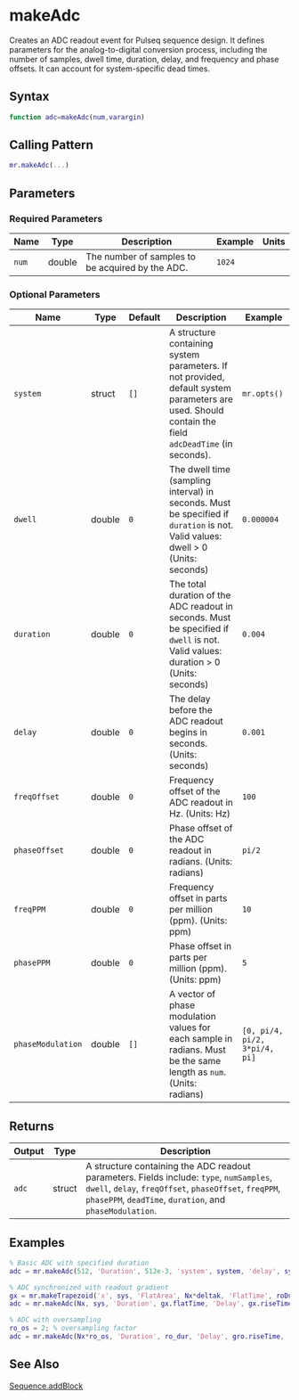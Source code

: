 # makeAdc

Creates an ADC readout event for Pulseq sequence design.  It defines parameters for the analog-to-digital conversion process, including the number of samples, dwell time, duration, delay, and frequency and phase offsets.  It can account for system-specific dead times.

## Syntax

```matlab
function adc=makeAdc(num,varargin)
```

## Calling Pattern

```matlab
mr.makeAdc(...)
```

## Parameters

### Required Parameters

| Name | Type | Description | Example | Units |
|------|------|-------------|---------|-------|
| `num` | double | The number of samples to be acquired by the ADC. | `1024` |  |

### Optional Parameters

| Name | Type | Default | Description | Example |
|------|------|---------|-------------|---------|
| `system` | struct | `[]` | A structure containing system parameters.  If not provided, default system parameters are used.  Should contain the field `adcDeadTime` (in seconds). | `mr.opts()` |
| `dwell` | double | `0` | The dwell time (sampling interval) in seconds.  Must be specified if `duration` is not. Valid values: dwell > 0 (Units: seconds) | `0.000004` |
| `duration` | double | `0` | The total duration of the ADC readout in seconds. Must be specified if `dwell` is not. Valid values: duration > 0 (Units: seconds) | `0.004` |
| `delay` | double | `0` | The delay before the ADC readout begins in seconds. (Units: seconds) | `0.001` |
| `freqOffset` | double | `0` | Frequency offset of the ADC readout in Hz. (Units: Hz) | `100` |
| `phaseOffset` | double | `0` | Phase offset of the ADC readout in radians. (Units: radians) | `pi/2` |
| `freqPPM` | double | `0` | Frequency offset in parts per million (ppm). (Units: ppm) | `10` |
| `phasePPM` | double | `0` | Phase offset in parts per million (ppm). (Units: ppm) | `5` |
| `phaseModulation` | double | `[]` | A vector of phase modulation values for each sample in radians. Must be the same length as `num`. (Units: radians) | `[0, pi/4, pi/2, 3*pi/4, pi]` |

## Returns

| Output | Type | Description |
|--------|------|-------------|
| `adc` | struct | A structure containing the ADC readout parameters.  Fields include: `type`, `numSamples`, `dwell`, `delay`, `freqOffset`, `phaseOffset`, `freqPPM`, `phasePPM`, `deadTime`, `duration`, and `phaseModulation`. |

## Examples

```matlab
% Basic ADC with specified duration
adc = mr.makeAdc(512, 'Duration', 512e-3, 'system', system, 'delay', system.adcDeadTime);

% ADC synchronized with readout gradient
gx = mr.makeTrapezoid('x', sys, 'FlatArea', Nx*deltak, 'FlatTime', roDuration);
adc = mr.makeAdc(Nx, sys, 'Duration', gx.flatTime, 'Delay', gx.riseTime);

% ADC with oversampling
ro_os = 2; % oversampling factor
adc = mr.makeAdc(Nx*ro_os, 'Duration', ro_dur, 'Delay', gro.riseTime, 'system', sys);
```

## See Also

[Sequence.addBlock](addBlock.md)

